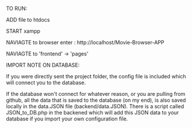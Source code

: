 
TO RUN:

ADD file to htdocs

START xampp

NAVIAGTE to browser enter : http://localhost/Movie-Browser-APP

NAVIAGTE to 'frontend' -> 'pages'

IMPORT NOTE ON DATABASE: 

If you were directly sent the project folder, the config file is included 
which will connect you to the database. 

If the database won't connect for whatever reason, or you are pulling from github,
all the data that is saved to the database (on my end), is also saved locally in
the data.JSON file (backend/data.JSON). There is a script called JSON_to_DB.php in the 
backened which will add this JSON data to your database if you import your own configuration file.